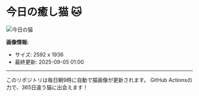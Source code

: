 # 今日の癒し猫 🐱

![今日の猫](https://cdn2.thecatapi.com/images/6er.jpg)

**画像情報:**
- サイズ: 2592 x 1936
- 最終更新: 2025-09-05 01:00

---

このリポジトリは毎日朝9時に自動で猫画像が更新されます。
GitHub Actionsの力で、365日違う猫に出会えます！
